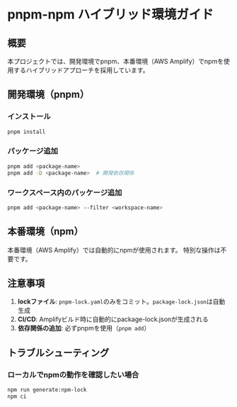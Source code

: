 # pnpm-npm ハイブリッド環境ガイド

## 概要
本プロジェクトでは、開発環境でpnpm、本番環境（AWS Amplify）でnpmを使用するハイブリッドアプローチを採用しています。

## 開発環境（pnpm）

### インストール
```bash
pnpm install
```

### パッケージ追加
```bash
pnpm add <package-name>
pnpm add -D <package-name>  # 開発依存関係
```

### ワークスペース内のパッケージ追加
```bash
pnpm add <package-name> --filter <workspace-name>
```

## 本番環境（npm）

本番環境（AWS Amplify）では自動的にnpmが使用されます。
特別な操作は不要です。

## 注意事項

1. **lockファイル**: `pnpm-lock.yaml`のみをコミット。`package-lock.json`は自動生成
2. **CI/CD**: Amplifyビルド時に自動的にpackage-lock.jsonが生成される
3. **依存関係の追加**: 必ずpnpmを使用（`pnpm add`）

## トラブルシューティング

### ローカルでnpmの動作を確認したい場合
```bash
npm run generate:npm-lock
npm ci
```